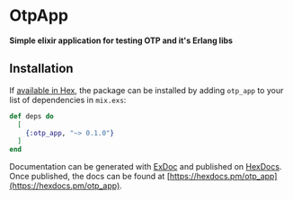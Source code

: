 # OtpApp

**Simple elixir application for testing OTP and it's Erlang libs**

## Installation

If [available in Hex](https://hex.pm/docs/publish), the package can be installed
by adding `otp_app` to your list of dependencies in `mix.exs`:

```elixir
def deps do
  [
    {:otp_app, "~> 0.1.0"}
  ]
end
```

Documentation can be generated with [ExDoc](https://github.com/elixir-lang/ex_doc)
and published on [HexDocs](https://hexdocs.pm). Once published, the docs can
be found at [https://hexdocs.pm/otp_app](https://hexdocs.pm/otp_app).

